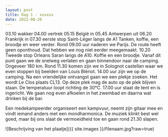 ```yaml
---
layout: post
title: Dag 1 - xxxxxx
date: 2022-08-26
---
```

03.10 wakker
04.00 vertrek
05.15 België in
05.45 Antwerpen uit
06.20 Frankrijk in
07.30 eerste stop Saint-Léger langs de A1 Tanken, koffie, een broodje en weer verder.
Rond 09.00 uur naderen we Parijs. De route heeft geen oponthoud. Dat hebben we nog niet eerder meegemaakt.
10.20 Tweede stop Orleans Saran langs de A10. Koffie en een broodje. Vanaf dit punt gaan we de snelweg verlaten en gaan binnendoor naar de camping. Ongeveer 180 km.
Rond 11.30 komen zijn we in Solognot castellan waar we even stoppen bij beelden van Louis Blériot.
14.00 uur zijn we op de camping. Na een vriendelijke ontvangst gaan we een plekje zoeken. Het wordt Le Clos plaats CL13. Op deze plek mag de auto op de plek blijven staan.
De temperatuur loopt richting de 30°C.
17.00 uur staat de tent en is ingericht.
We gaan nog even afkoelen in het zwembad en daarna wat drinken bij de bar.

Een medekampeerder organiseert een kampvuur, neemt zijn gitaar mee en vindt iemand anders met een mondharmonica.
De muziek klinkt best wel goed, maar bij ons slaat de vermoeidheid toe en gaan rond 21.30 slapen.




![Beschrijving van het plaatje]({{ site.images }}/filenaam.jpg?raw=true)


